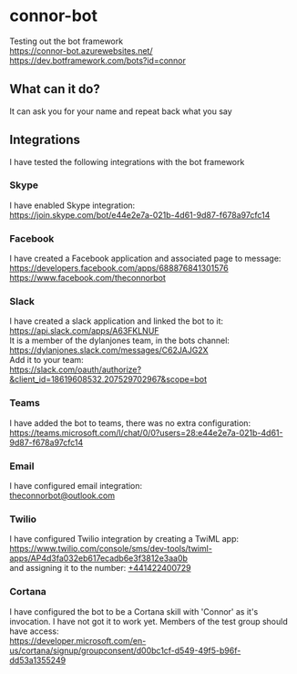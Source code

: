 # connor-bot
Testing out the bot framework  
https://connor-bot.azurewebsites.net/  
https://dev.botframework.com/bots?id=connor

## What can it do?
It can ask you for your name and repeat back what you say

## Integrations
I have tested the following integrations with the bot framework

### Skype
I have enabled Skype integration:  
https://join.skype.com/bot/e44e2e7a-021b-4d61-9d87-f678a97cfc14

### Facebook
I have created a Facebook application and associated page to message:  
https://developers.facebook.com/apps/688876841301576  
https://www.facebook.com/theconnorbot

### Slack
I have created a slack application and linked the bot to it:  
https://api.slack.com/apps/A63FKLNUF  
It is a member of the dylanjones team, in the bots channel:  
https://dylanjones.slack.com/messages/C62JAJG2X  
Add it to your team:  
https://slack.com/oauth/authorize?&client_id=18619608532.207529702967&scope=bot

### Teams
I have added the bot to teams, there was no extra configuration:  
https://teams.microsoft.com/l/chat/0/0?users=28:e44e2e7a-021b-4d61-9d87-f678a97cfc14

### Email
I have configured email integration:  
[theconnorbot@outlook.com](mailto://theconnorbot@outlook.com)

### Twilio
I have configured Twilio integration by creating a TwiML app:  
https://www.twilio.com/console/sms/dev-tools/twiml-apps/AP4d3fa032eb617ecadb6e3f3812e3aa0b  
and assigning it to the number:
[+441422400729](tel://+441422400729)

### Cortana
I have configured the bot to be a Cortana skill with 'Connor' as it's invocation. I have not got it to work yet. Members of the test group should have access:  
https://developer.microsoft.com/en-us/cortana/signup/groupconsent/d00bc1cf-d549-49f5-b96f-dd53a1355249
